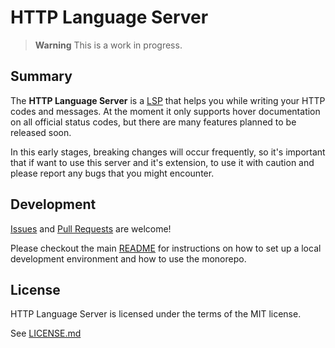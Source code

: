# HTTP Language Server

> **Warning**
> This is a work in progress.

## Summary 

The **HTTP Language Server** is a [LSP](https://microsoft.github.io/language-server-protocol/) that helps you while writing your HTTP codes and messages. At the moment it only supports hover documentation on all official status codes, but there are many features planned to be released soon.

In this early stages, breaking changes will occur frequently, so it's important that if want to use this server and it's extension, to use it with caution and please report any bugs that you might encounter. 

## Development

[Issues](https://github.com/mateusabelli/http-language-server/issues) and [Pull Requests](https://github.com/mateusabelli/http-language-server/pulls) are welcome!

Please checkout the main [README](https://github.com/mateusabelli/http-language-server) for instructions on how to set up a local development environment and how to use the monorepo.

## License

HTTP Language Server is licensed under the terms of the MIT license.

See [LICENSE.md](./LICENSE.md)